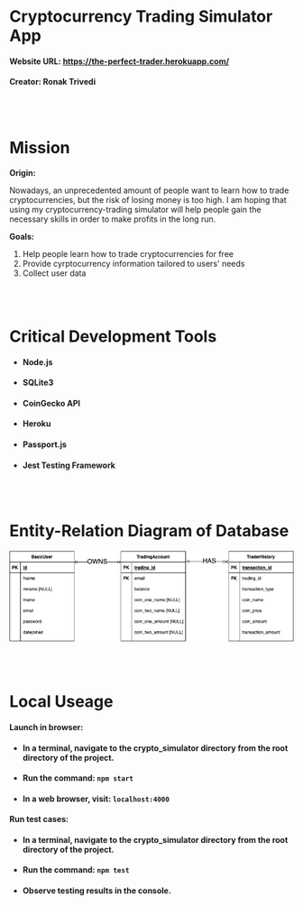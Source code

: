 # **Cryptocurrency Trading Simulator App** 
#### Website URL: https://the-perfect-trader.herokuapp.com/
#### Creator: Ronak Trivedi

<br>
<br>

# **Mission**
**Origin:**

Nowadays, an unprecedented amount of people want to learn how to trade cryptocurrencies, but the risk of losing money is too high. I am hoping that using my cryptocurrency-trading simulator will help people gain the necessary skills in order to make profits in the long run.

**Goals:**
1) Help people learn how to trade cryptocurrencies for free
2) Provide cyrptocurrency information tailored to users' needs
3) Collect user data


<br>
<br>

# **Critical Development Tools**
- #### Node.js
- #### SQLite3
- #### CoinGecko API
- #### Heroku
- #### Passport.js
- #### Jest Testing Framework

<br>
<br>

# **Entity-Relation Diagram of Database**
![image info](./design_documents/erd.jpg)

<br>
<br>

# **Local Useage**
#### **Launch in browser:**
- #### In a terminal, navigate to the crypto_simulator directory from the root directory of the project.
- #### Run the command:  `npm start` 
- #### In a web browser, visit:  `localhost:4000`


#### **Run test cases:**
- #### In a terminal, navigate to the crypto_simulator directory from the root directory of the project.
- #### Run the command:  `npm test` 
- #### Observe testing results in the console.

<br>
<br>




